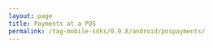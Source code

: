 ```yaml
---
layout: page
title: Payments at a POS
permalink: /tag-mobile-sdks/0.9.8/android/pospayments/
---
```


